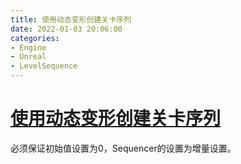 ```yaml
---
title: 使用动态变形创建关卡序列
date: 2022-01-03 20:06:00
categories:
- Engine
- Unreal
- LevelSequence
---
```

# [使用动态变形创建关卡序列](https://docs.unrealengine.com/4.27/zh-CN/AnimatingObjects/Sequencer/HowTo/DynamicTransforms/)

必须保证初始值设置为0，Sequencer的设置为增量设置。